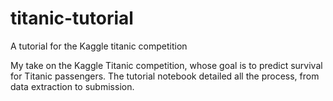 # titanic-tutorial
A tutorial for the Kaggle titanic competition

My take on the Kaggle Titanic competition, whose goal is to predict survival for Titanic passengers. The tutorial notebook detailed all the process, from data extraction to submission.
